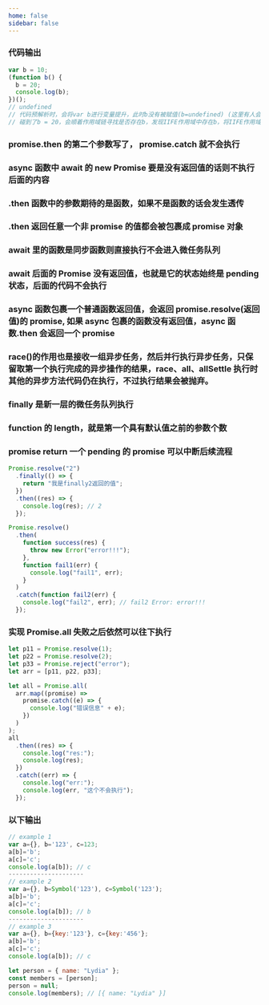```yaml
---
home: false
sidebar: false
---
```


### 代码输出

```javascript
var b = 10;
(function b() {
  b = 20;
  console.log(b);
})();
// undefined
// 代码预解析时，会将var b进行变量提升，此时b没有被赋值(b=undefined) (这里有人会说这里明明有个函数表达式呀，为什么没有进入变量提升，因为IIFE自带有词法作用域(我们常理解得作用域))
// 碰到了b = 20，会顺着作用域链寻找是否存在b，发现IIFE作用域中存在b，将IIFE作用域中的b赋值为20(b=20)(因为函数表达式特性，标识符无法被修改，所以这里执行失败)
```

### promise.then 的第二个参数写了， promise.catch 就不会执行

### async 函数中 await 的 new Promise 要是没有返回值的话则不执行后面的内容

### .then 函数中的参数期待的是函数，如果不是函数的话会发生透传

### .then 返回任意一个非 promise 的值都会被包裹成 promise 对象

### await 里的函数是同步函数则直接执行不会进入微任务队列

### await 后面的 Promise 没有返回值，也就是它的状态始终是 pending 状态，后面的代码不会执行

### async 函数包裹一个普通函数返回值，会返回 promise.resolve(返回值)的 promise, 如果 async 包裹的函数没有返回值，async 函数.then 会返回一个 promise

### race()的作用也是接收一组异步任务，然后并行执行异步任务，只保留取第一个执行完成的异步操作的结果，race、all、allSettle 执行时其他的异步方法代码仍在执行，不过执行结果会被抛弃。

### finally 是新一层的微任务队列执行

### function 的 length，就是第一个具有默认值之前的参数个数

### promise return 一个 pending 的 promise 可以中断后续流程

```javascript
Promise.resolve("2")
  .finally(() => {
    return "我是finally2返回的值";
  })
  .then((res) => {
    console.log(res); // 2
  });

Promise.resolve()
  .then(
    function success(res) {
      throw new Error("error!!!");
    },
    function fail1(err) {
      console.log("fail1", err);
    }
  )
  .catch(function fail2(err) {
    console.log("fail2", err); // fail2 Error: error!!!
  });
```

### 实现 Promise.all 失败之后依然可以往下执行

```javascript
let p11 = Promise.resolve(1);
let p22 = Promise.resolve(2);
let p33 = Promise.reject("error");
let arr = [p11, p22, p33];

let all = Promise.all(
  arr.map((promise) =>
    promise.catch((e) => {
      console.log("错误信息" + e);
    })
  )
);
all
  .then((res) => {
    console.log("res:");
    console.log(res);
  })
  .catch((err) => {
    console.log("err:");
    console.log(err, "这个不会执行");
  });
```

### 以下输出

```javascript
// example 1
var a={}, b='123', c=123;
a[b]='b';
a[c]='c';
console.log(a[b]); // c
---------------------
// example 2
var a={}, b=Symbol('123'), c=Symbol('123');
a[b]='b';
a[c]='c';
console.log(a[b]); // b
---------------------
// example 3
var a={}, b={key:'123'}, c={key:'456'};
a[b]='b';
a[c]='c';
console.log(a[b]); // c
```

```js
let person = { name: "Lydia" };
const members = [person];
person = null;
console.log(members); // [{ name: "Lydia" }]
```
